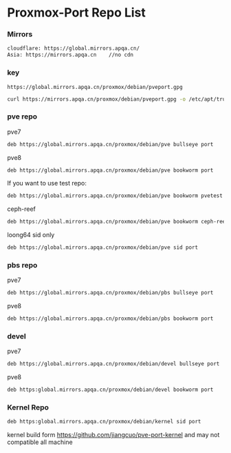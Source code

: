 # Proxmox-Port  Repo List

### Mirrors

```bash
cloudflare: https://global.mirrors.apqa.cn/
Asia: https://mirrors.apqa.cn    //no cdn
```

### key 

    https://global.mirrors.apqa.cn/proxmox/debian/pveport.gpg
    
   ```bash
   curl https://mirrors.apqa.cn/proxmox/debian/pveport.gpg -o /etc/apt/trusted.gpg.d/pveport.gpg
```

### pve repo
  
pve7

   ```bash
   deb https://global.mirrors.apqa.cn/proxmox/debian/pve bullseye port
   ```

pve8

   ```bash
   deb https://global.mirrors.apqa.cn/proxmox/debian/pve bookworm port
   ```
If you want to use test repo:

   ```bash
   deb https://global.mirrors.apqa.cn/proxmox/debian/pve bookworm pvetest
   ```
ceph-reef
   ```bash
   deb https://global.mirrors.apqa.cn/proxmox/debian/pve bookworm ceph-reef
   ```


loong64  sid only

   ```bash
   deb https://global.mirrors.apqa.cn/proxmox/debian/pve sid port
   ```

### pbs repo

pve7

   ```bash
   deb https://global.mirrors.apqa.cn/proxmox/debian/pbs bullseye port
   ```

pve8

   ```bash
   deb https://global.mirrors.apqa.cn/proxmox/debian/pbs bookworm port
   ```


### devel

pve7

   ```bash
   deb https://global.mirrors.apqa.cn/proxmox/debian/devel bullseye port
   ```

pve8

   ```bash
   deb https:global.mirrors.apqa.cn/proxmox/debian/devel bookworm port
   ```

### Kernel Repo

   ```bash
   deb https:global.mirrors.apqa.cn/proxmox/debian/kernel sid port
   ```
kernel build form https://github.com/jiangcuo/pve-port-kernel and may not compatible all machine
